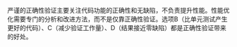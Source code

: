 严谨的正确性验证主要关注代码功能的正确性和无缺陷，不负责提升性能。性能优化需要专门的分析和改进方法，而不是仅靠正确性验证。选项B（比单元测试产生更好的代码）、C（减少验证工作量）、D（结果接近零缺陷）都是正确性验证带来的好处。
